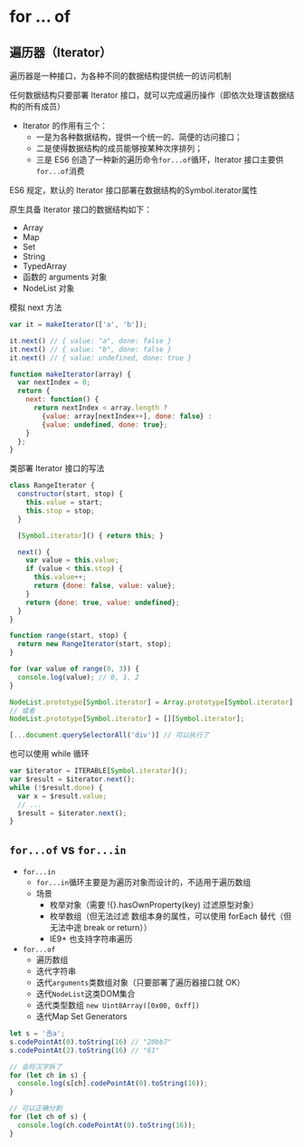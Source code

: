 # for ... of

## 遍历器（Iterator）

遍历器是一种接口，为各种不同的数据结构提供统一的访问机制

任何数据结构只要部署 Iterator 接口，就可以完成遍历操作（即依次处理该数据结构的所有成员）

- Iterator 的作用有三个：
  - 一是为各种数据结构，提供一个统一的、简便的访问接口；
  - 二是使得数据结构的成员能够按某种次序排列；
  - 三是 ES6 创造了一种新的遍历命令`for...of`循环，Iterator 接口主要供`for...of`消费

ES6 规定，默认的 Iterator 接口部署在数据结构的Symbol.iterator属性

原生具备 Iterator 接口的数据结构如下：

- Array
- Map
- Set
- String
- TypedArray
- 函数的 arguments 对象
- NodeList 对象

模拟 next 方法

```js
var it = makeIterator(['a', 'b']);

it.next() // { value: "a", done: false }
it.next() // { value: "b", done: false }
it.next() // { value: undefined, done: true }

function makeIterator(array) {
  var nextIndex = 0;
  return {
    next: function() {
      return nextIndex < array.length ?
        {value: array[nextIndex++], done: false} :
        {value: undefined, done: true};
    }
  };
}
```

类部署 Iterator 接口的写法

```js
class RangeIterator {
  constructor(start, stop) {
    this.value = start;
    this.stop = stop;
  }

  [Symbol.iterator]() { return this; }

  next() {
    var value = this.value;
    if (value < this.stop) {
      this.value++;
      return {done: false, value: value};
    }
    return {done: true, value: undefined};
  }
}

function range(start, stop) {
  return new RangeIterator(start, stop);
}

for (var value of range(0, 3)) {
  console.log(value); // 0, 1, 2
}
```

```js
NodeList.prototype[Symbol.iterator] = Array.prototype[Symbol.iterator];
// 或者
NodeList.prototype[Symbol.iterator] = [][Symbol.iterator];

[...document.querySelectorAll('div')] // 可以执行了
```

也可以使用 while 循环

```js
var $iterator = ITERABLE[Symbol.iterator]();
var $result = $iterator.next();
while (!$result.done) {
  var x = $result.value;
  // ...
  $result = $iterator.next();
}
```

## `for...of` vs `for...in`

- `for...in`
  - `for...in`循环主要是为遍历对象而设计的，不适用于遍历数组
  - 场景
    - 枚举对象（需要 !{}.hasOwnProperty(key) 过滤原型对象）
    - 枚举数组（但无法过滤 数组本身的属性，可以使用 forEach 替代（但无法中途 break or return））
    - IE9+ 也支持字符串遍历
- `for...of`
  - 遍历数组
  - 迭代字符串
  - 迭代`arguments`类数组对象（只要部署了遍历器接口就 OK）
  - 迭代`NodeList`这类DOM集合
  - 迭代类型数组 `new Uint8Array([0x00, 0xff])`
  - 迭代Map Set Generators

```js
let s = '𠮷a';
s.codePointAt(0).toString(16) // "20bb7"
s.codePointAt(2).toString(16) // "61"

// 会将汉字拆了
for (let ch in s) {
  console.log(s[ch].codePointAt(0).toString(16));
}

// 可以正确分割
for (let ch of s) {
  console.log(ch.codePointAt(0).toString(16));
}
```

